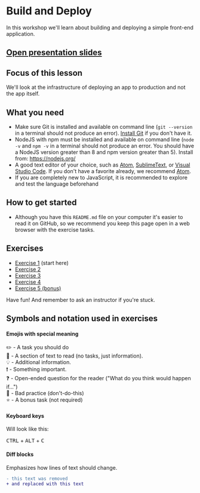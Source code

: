 # Build and Deploy

In this workshop we'll learn about building and deploying a simple front-end application.

## [Open presentation slides](https://docs.google.com/presentation/d/1lXBOQa9uDy58LK-lpFahcHoS73esaIHQExv-J20yigk/edit#slide=id.p)

## Focus of this lesson

We'll look at the infrastructure of deploying an app to production and not the app itself.

## What you need

* Make sure Git is installed and available on command line (`git --version` in a terminal should not produce an error). [Install Git](https://git-scm.com/downloads) if you don't have it.
* NodeJS with npm must be installed and available on command line (`node -v` and `npm -v` in a terminal should not produce an error. You should have a NodeJS version greater than 8 and npm version greater than 5). Install from: https://nodejs.org/
* A good text editor of your choice, such as [Atom](https://atom.io/), [SublimeText](https://www.sublimetext.com/), or [Visual Studio Code](https://www.visualstudio.com/). If you don't have a favorite already, we recommend [Atom](https://atom.io/).
* If you are completely new to JavaScript, it is recommended to explore and test the language beforehand

## How to get started

* Although you have this `README.md` file on your computer it's easier to read it on GitHub, so we recommend you keep this page open in a web browser with the exercise tasks.

## Exercises

* [Exercise 1](./_exercises/exercise_1.md/) (start here)
* [Exercise 2](./_exercises/exercise_2.md/)
* [Exercise 3](./_exercises/exercise_3.md/)
* [Exercise 4](./_exercises/exercise_4.md/)
* [Exercise 5 (bonus)](./_exercises/exercise_5.md/)

Have fun! And remember to ask an instructor if you're stuck.

## Symbols and notation used in exercises

#### Emojis with special meaning

:pencil2: - A task you should do  
:book: - A section of text to read (no tasks, just information).  
:bulb: - Additional information.  
:exclamation: - Something important.  
:question: - Open-ended question for the reader ("What do you think would happen if...")  
:poop: - Bad practice (don't-do-this)  
:star: - A bonus task (not required)

#### Keyboard keys

Will look like this:

<kbd>CTRL</kbd> + <kbd>ALT</kbd> + <kbd>C</kbd>

#### Diff blocks

Emphasizes how lines of text should change.

```diff
- this text was removed
+ and replaced with this text
```
